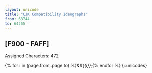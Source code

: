 ```yaml
---
layout: unicode
title: "CJK Compatibility Ideographs"
from: 63744
to: 64255
---
```


## 	[F900 - FAFF]

Assigned Characters: 472

{% for i in (page.from..page.to) %}<i>&#{{i}};</i>{% endfor %}
{:.unicodes}
